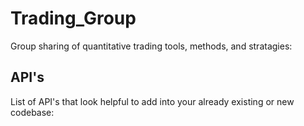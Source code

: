 # Trading_Group
Group sharing of quantitative trading tools, methods, and stratagies:

## API's
List of API's that look helpful to add into your already existing or new codebase: 
